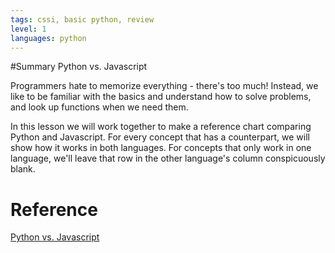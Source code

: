 ```yaml
---
tags: cssi, basic python, review
level: 1
languages: python
---
```

#Summary Python vs. Javascript

Programmers hate to memorize everything - there's too much! Instead, we like to be familiar with the basics and understand how to solve problems, and look up functions when we need them. 

In this lesson we will work together to make a reference chart comparing Python and Javascript. For every concept that has a counterpart, we will show how it works in both languages. For concepts that only work in one language, we'll leave that row in the other language's column conspicuously blank.

# Reference
<a href= "https://blog.glyphobet.net/essay/2557">Python vs. Javascript</a>
